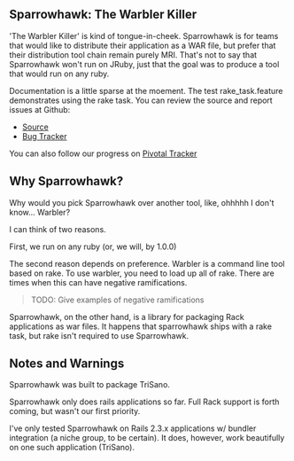 ## Sparrowhawk: The Warbler Killer

'The Warbler Killer' is kind of tongue-in-cheek. Sparrowhawk is for teams that would like to distribute their application as a WAR file, but prefer that their distribution tool chain remain purely MRI. That's not to say that Sparrowhawk won't run on JRuby, just that the goal was to produce a tool that would run on any ruby.

Documentation is a little sparse at the moement. The test rake_task.feature demonstrates using the rake task. You can review the source and report issues at Github:
* [Source](https://github.com/kofno/Sparrowhawk)
* [Bug Tracker](https://github.com/kofno/Sparrowhawk/issues)

You can also follow our progress on [Pivotal Tracker](https://www.pivotaltracker.com/projects/164959#)

## Why Sparrowhawk?

Why would you pick Sparrowhawk over another tool, like, ohhhhh I don't know... Warbler?

I can think of two reasons.

First, we run on any ruby (or, we will, by 1.0.0)

The second reason depends on preference. Warbler is a command line tool based on rake. To use warbler, you need to load up all of rake. There are times when this can have negative ramifications.

>TODO: Give examples of negative ramifications

Sparrowhawk, on the other hand, is a library for packaging Rack applications as war files. It happens that sparrowhawk ships with a rake task, but rake isn't required to use Sparrowhawk.

## Notes and Warnings

Sparrowhawk was built to package TriSano.

Sparrowhawk only does rails applications so far. Full Rack support is forth coming, but wasn't our first priority.

I've only tested Sparrowhawk on Rails 2.3.x applications w/ bundler integration (a niche group, to be certain). It does, however, work beautifully on one such application (TriSano).
